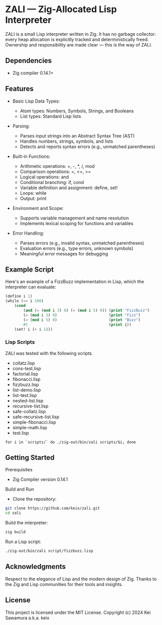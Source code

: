# ZALI — Zig-Allocated Lisp Interpreter
ZALI is a small Lisp interpreter written in Zig. It has no garbage collector: every heap allocation is explicitly tracked and deterministically freed. Ownership and responsibility are made clear — this is the way of ZALI.


## Dependencies
- Zig compiler 0.14.1+

## Features
- Basic Lisp Data Types:
    - Atom types: Numbers, Symbols, Strings, and Booleans
    - List types: Standard Lisp lists

- Parsing:
    - Parses input strings into an Abstract Syntax Tree (AST)
    - Handles numbers, strings, symbols, and lists
    - Detects and reports syntax errors (e.g., unmatched parentheses)

- Built-in Functions:
    - Arithmetic operations: +, -, *, /, mod
    - Comparison operations: =, <=, >=
    - Logical operations: and
    - Conditional branching: if, cond
    - Variable definition and assignment: define, set!
    - Loops: while
    - Output: print

- Environment and Scope:
    - Supports variable management and name resolution
    - Implements lexical scoping for functions and variables

- Error Handling:
    - Parses errors (e.g., invalid syntax, unmatched parentheses)
    - Evaluation errors (e.g., type errors, unknown symbols)
    - Meaningful error messages for debugging

## Example Script

Here's an example of a FizzBuzz implementation in Lisp, which the interpreter can evaluate:

```lisp
(define i 1)
(while (<= i 100)
    (cond
        (and (= (mod i 3) 0) (= (mod i 5) 0)) (print "FizzBuzz")
        (= (mod i 3) 0)                       (print "Fizz")
        (= (mod i 5) 0)                       (print "Buzz")
        #t                                    (print i))
    (set! i (+ i 1)))
```

### Lisp Scripts
ZALI was tested with the following scripts.

- collatz.lisp 
- cons-test.lisp 
- factorial.lisp 
- fibonacci.lisp 
- fizzbuzz.lisp
- list-demo.lisp
- list-test.lisp
- nested-list.lisp
- recursive-list.lisp
- safe-collatz.lisp
- safe-recursive-list.lisp
- simple-fibonacci.lisp
- simple-math.lisp
- test.lisp

```
for i in `scripts/` do ./zig-out/bin/zali scripts/$i; done
```

## Getting Started

Prerequisites
- Zig Compiler version 0.14.1

Build and Run
- Clone the repository:

```bash
git clone https://github.com/keix/zali.git
cd zali
```

Build the interpreter:

```bash
zig build
```

Run a Lisp script:

```bash
./zig-out/bin/zali script/fizzbuzz.lisp
```

## Acknowledgments
Respect to the elegance of Lisp and the modern design of Zig.
Thanks to the Zig and Lisp communities for their tools and insights.

## License
This project is licensed under the MIT License. Copyright (c) 2024 Kei Sawamura a.k.a. keix


